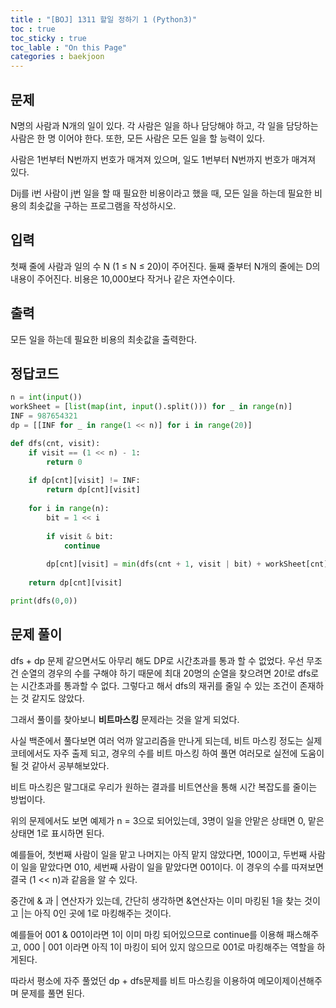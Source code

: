 ```yaml
---
title : "[BOJ] 1311 할일 정하기 1 (Python3)"
toc : true
toc_sticky : true
toc_lable : "On this Page"
categories : baekjoon
---
```

## 문제
N명의 사람과 N개의 일이 있다. 각 사람은 일을 하나 담당해야 하고, 각 일을 담당하는 사람은 한 명 이어야 한다. 또한, 모든 사람은 모든 일을 할 능력이 있다.

사람은 1번부터 N번까지 번호가 매겨져 있으며, 일도 1번부터 N번까지 번호가 매겨져 있다.

Dij를 i번 사람이 j번 일을 할 때 필요한 비용이라고 했을 때, 모든 일을 하는데 필요한 비용의 최솟값을 구하는 프로그램을 작성하시오.

## 입력
첫째 줄에 사람과 일의 수 N (1 ≤ N ≤ 20)이 주어진다. 둘째 줄부터 N개의 줄에는 D의 내용이 주어진다. 비용은 10,000보다 작거나 같은 자연수이다.

## 출력
모든 일을 하는데 필요한 비용의 최솟값을 출력한다.

## 정답코드


```python
n = int(input())
workSheet = [list(map(int, input().split())) for _ in range(n)]
INF = 987654321
dp = [[INF for _ in range(1 << n)] for i in range(20)]

def dfs(cnt, visit):
    if visit == (1 << n) - 1:
        return 0
    
    if dp[cnt][visit] != INF:
        return dp[cnt][visit]
    
    for i in range(n):
        bit = 1 << i
        
        if visit & bit:
            continue
            
        dp[cnt][visit] = min(dfs(cnt + 1, visit | bit) + workSheet[cnt][i], dp[cnt][visit])
        
    return dp[cnt][visit]

print(dfs(0,0))
```

## 문제 풀이
dfs + dp 문제 같으면서도 아무리 해도 DP로 시간초과를 통과 할 수 없었다. 우선 무조건 순열의 경우의 수를 구해야 하기 때문에 최대 20명의 순열을 찾으려면 20!로 dfs로는 시간초과를 통과할 수 없다. 그렇다고 해서 dfs의 재귀를 줄일 수 있는 조건이 존재하는 것 같지도 않았다.

그래서 풀이를 찾아보니 **비트마스킹** 문제라는 것을 알게 되었다.

사실 백준에서 풀다보면 여러 억까 알고리즘을 만나게 되는데, 비트 마스킹 정도는 실제 코테에서도 자주 출제 되고, 경우의 수를 비트 마스킹 하여 풀면 여러모로 실전에 도움이 될 것 같아서 공부해보았다.

비트 마스킹은 말그대로 우리가 원하는 결과를 비트연산을 통해 시간 복잡도를 줄이는 방법이다.

위의 문제에서도 보면 예제가 n = 3으로 되어있는데, 3명이 일을 안맡은 상태면 0, 맡은 상태면 1로 표시하면 된다.

예를들어, 첫번째 사람이 일을 맡고 나머지는 아직 맡지 않았다면, 100이고, 두번째 사람이 일을 맡았다면 010, 세번째 사람이 일을 맡았다면 001이다. 이 경우의 수를 따져보면 결국 (1 << n)과 같음을 알 수 있다.

중간에 & 과 | 연산자가 있는데, 간단히 생각하면 &연산자는 이미 마킹된 1을 찾는 것이고 |는 아직 0인 곳에 1로 마킹해주는 것이다.

예를들어 001 & 001이라면 1이 이미 마킹 되어있으므로 continue를 이용해 패스해주고, 000 | 001 이라면 아직 1이 마킹이 되어 있지 않으므로 001로 마킹해주는 역할을 하게된다.

따라서 평소에 자주 풀었던 dp + dfs문제를 비트 마스킹을 이용하여 메모이제이션해주며 문제를 풀면 된다.


